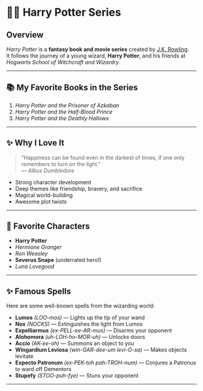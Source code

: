 # 🧙‍♂️ Harry Potter Series

## Overview

*Harry Potter* is a **fantasy book and movie series** created by [J.K. Rowling](https://www.jkrowling.com/).  
It follows the journey of a young wizard, **Harry Potter**, and his friends at *Hogwarts School of Witchcraft and Wizardry*.

---

## 📚 My Favorite Books in the Series

1. *Harry Potter and the Prisoner of Azkaban*
2. *Harry Potter and the Half-Blood Prince*
3. *Harry Potter and the Deathly Hallows*

---

## ✨ Why I Love It

> "Happiness can be found even in the darkest of times, if one only remembers to turn on the light."  
> — *Albus Dumbledore*

- Strong character development
- Deep themes like friendship, bravery, and sacrifice
- Magical world-building
- Awesome plot twists

---

## 🧙 Favorite Characters

- **Harry Potter**
- *Hermione Granger*
- *Ron Weasley*
- **Severus Snape** (underrated hero!)
- *Luna Lovegood*

---

## ✨ Famous Spells

Here are some well-known spells from the wizarding world:

- **Lumos** *(LOO-mos)* — Lights up the tip of your wand  
- **Nox** *(NOCKS)* — Extinguishes the light from Lumos  
- **Expelliarmus** *(ex-PELL-ee-AR-mus)* — Disarms your opponent  
- **Alohomora** *(uh-LOH-ho-MOR-uh)* — Unlocks doors  
- **Accio** *(AK-ee-oh)* — Summons an object to you  
- **Wingardium Leviosa** *(win-GAR-dee-um levi-O-sa)* — Makes objects levitate  
- **Expecto Patronum** *(ex-PEK-toh pah-TROH-num)* — Conjures a Patronus to ward off Dementors  
- **Stupefy** *(STOO-puh-fye)* — Stuns your opponent

---
